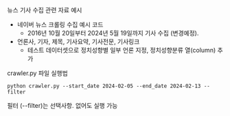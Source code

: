 뉴스 기사 수집 관련 자료 예시

- 네이버 뉴스 크롤링 수집 예시 코드
  - 2016년 10월 20일부터 2024년 5월 19일까지 기사 수집 (변경예정).
- 언론사, 기자, 제목, 기사요약, 기사전문, 기사링크
  - 테스트 데이터셋으로 정치성향별 일부 언론 지정, 정치성향분류 열(column) 추가
 
crawler.py 파일 실행법
```Python3
python crawler.py --start_date 2024-02-05 --end_date 2024-02-13 --filter
```
필터 (--filter)는 선택사항. 없어도 실행 가능
